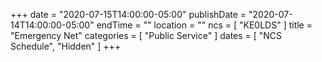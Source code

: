+++
date = "2020-07-15T14:00:00-05:00"
publishDate = "2020-07-14T14:00:00-05:00"
endTime = ""
location = ""
ncs = [ "KE0LDS" ]
title = "Emergency Net"
categories = [ "Public Service" ]
dates = [ "NCS Schedule", "Hidden" ]
+++
